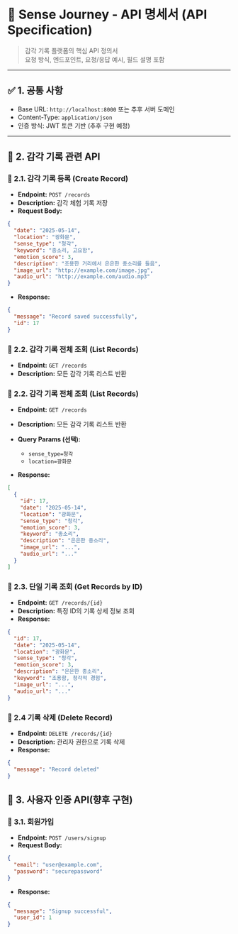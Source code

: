 # 🔌 Sense Journey - API 명세서 (API Specification)

> 감각 기록 플랫폼의 핵심 API 정의서  
> 요청 방식, 엔드포인트, 요청/응답 예시, 필드 설명 포함

---

## ✅ 1. 공통 사항

- Base URL: `http://localhost:8000` 또는 추후 서버 도메인
- Content-Type: `application/json`
- 인증 방식: JWT 토큰 기반 (추후 구현 예정)

---

## 📝 2. 감각 기록 관련 API

### 📌 2.1. 감각 기록 등록 (Create Record)

- **Endpoint:** `POST /records`
- **Description:** 감각 체험 기록 저장
- **Request Body:**
```json
{
  "date": "2025-05-14",
  "location": "광화문",
  "sense_type": "청각",
  "keyword": "종소리, 고요함",
  "emotion_score": 3,
  "description": "조용한 거리에서 은은한 종소리를 들음",
  "image_url": "http://example.com/image.jpg",
  "audio_url": "http://example.com/audio.mp3"
}
```

- **Response:**
```json
{
  "message": "Record saved successfully",
  "id": 17
}
```
### 📌 2.2. 감각 기록 전체 조회 (List Records)

- **Endpoint:** `GET /records`
- **Description:** 모든 감각 기록 리스트 반환
### 📌 2.2. 감각 기록 전체 조회 (List Records)

- **Endpoint:** `GET /records`
- **Description:** 모든 감각 기록 리스트 반환

- **Query Params (선택):**
  - `sense_type=청각`
  - `location=광화문`

- **Response:**
```json
[
  {
    "id": 17,
    "date": "2025-05-14",
    "location": "광화문",
    "sense_type": "청각",
    "emotion_score": 3,
    "keyword": "종소리",
    "description": "은은한 종소리",
    "image_url": "...",
    "audio_url": "..."
  }
]
```

### 📌 2.3. 단일 기록 조회 (Get Records by ID)

- **Endpoint:** `GET /records/{id}`
- **Description:** 특정 ID의 기록 상세 정보 조회
- **Response:**
```json
{
  "id": 17,
  "date": "2025-05-14",
  "location": "광화문",
  "sense_type": "청각",
  "emotion_score": 3,
  "description": "은은한 종소리",
  "keyword": "조용함, 청각적 경험",
  "image_url": "...",
  "audio_url": "..."
}
```

### 📌 2.4 기록 삭제 (Delete Record)

- **Endpoint:** `DELETE /records/{id}`
- **Description:** 관리자 권한으로 기록 삭제
- **Response:**
```json
{
  "message": "Record deleted"
}
```

## 👤 3. 사용자 인증 API(향후 구현)

### 📌 3.1. 회원가입

- **Endpoint:** `POST /users/signup`
- **Request Body:**
```json
{
  "email": "user@example.com",
  "password": "securepassword"
}
```

- **Response:**
```json
{
  "message": "Signup successful",
  "user_id": 1
}
```







